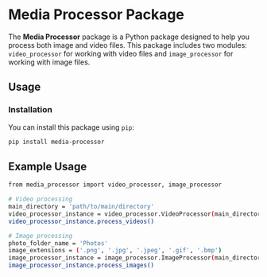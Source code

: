 # Media Processor Package

The **Media Processor** package is a Python package designed to help you process both image and video files. This package includes two modules: `video_processor` for working with video files and `image_processor` for working with image files.

## Usage

### Installation

You can install this package using `pip`:

```bash
pip install media-processor

```

## Example Usage

```bash
from media_processor import video_processor, image_processor

# Video processing
main_directory = 'path/to/main/directory'
video_processor_instance = video_processor.VideoProcessor(main_directory)
video_processor_instance.process_videos()

# Image processing
photo_folder_name = 'Photos'
image_extensions = ('.png', '.jpg', '.jpeg', '.gif', '.bmp')
image_processor_instance = image_processor.ImageProcessor(main_directory, photo_folder_name, image_extensions)
image_processor_instance.process_images()
    
```